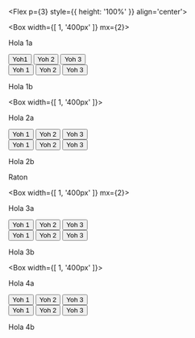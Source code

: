 
<Flex p={3}	style={{ height: '100%' }}	align='center'>		

<Box width={[ 1, '400px' ]} mx={2}>
<p>Hola 1a</p>
<Button mx={3} my={1}> Yoh1 </Button>
<Button mx={3}> Yoh 2</Button>
<Button mx={3}> Yoh 3</Button>
<br/>
<Button mx={3}> Yoh 1</Button>
<Button mx={3}> Yoh 2</Button>
<Button mx={3}> Yoh 3</Button>
<p>Hola 1b</p>
</Box>		

<Box width={[ 1, '400px' ]}>		
<p>Hola 2a</p>
<Button mx={3} my={1}> Yoh 1</Button>
<Button mx={3}> Yoh 2</Button>
<Button mx={3}> Yoh 3</Button>
<br/>
<Button mx={3}> Yoh 1</Button>
<Button mx={3}> Yoh 2</Button>
<Button mx={3}> Yoh 3</Button>
<p>Hola 2b</p>
</Box>

<p> Raton </p>		

<Box width={[ 1, '400px' ]} mx={2}>		
<p>Hola 3a</p>		
<Button mx={3} my={1}> Yoh 1</Button>
<Button mx={3}> Yoh 2</Button>
<Button mx={3}> Yoh 3</Button>
<br/>
<Button mx={3}> Yoh 1</Button>
<Button mx={3}> Yoh 2</Button>
<Button mx={3}> Yoh 3</Button>
<p>Hola 3b</p>
</Box>

<Box width={[ 1, '400px' ]}>		
<p>Hola 4a</p>
<Button mx={3} my={1}> Yoh 1</Button>
<Button mx={3}> Yoh 2</Button>
<Button mx={3}> Yoh 3</Button>
<br/>
<Button mx={3}> Yoh 1</Button>
<Button mx={3}> Yoh 2</Button>
<Button mx={3}> Yoh 3</Button>
<p>Hola 4b</p>
</Box>
</Flex>
